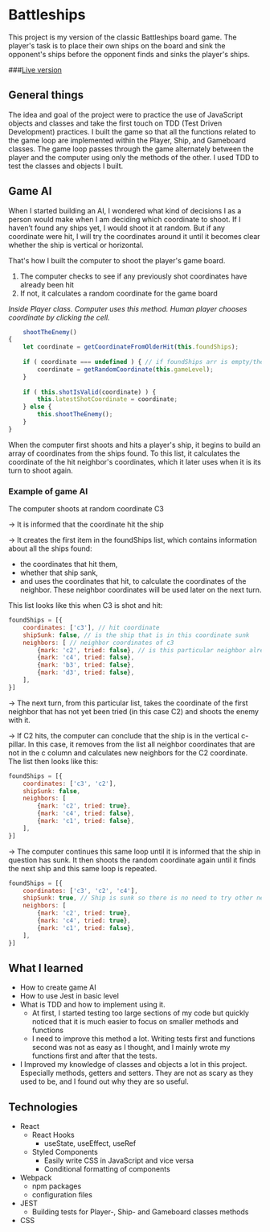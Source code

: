 # Battleships

This project is my version of the classic Battleships board game. The player's task is to place their own ships on the
board and sink the opponent's ships before the opponent finds and sinks the player's ships.

###[Live version](https://miianyy.github.io/Battleships/)

## General things

The idea and goal of the project were to practice the use of JavaScript objects and classes and take the first touch on
TDD (Test Driven Development) practices. I built the game so that all the functions related to the game loop are
implemented within the Player, Ship, and Gameboard classes. The game loop passes through the game alternately between
the player and the computer using only the methods of the other. I used TDD to test the classes and objects I built.

## Game AI

When I started building an AI, I wondered what kind of decisions I as a person would make when I am deciding which
coordinate to shoot. If I haven’t found any ships yet, I would shoot it at random. But if any coordinate were hit, I
will try the coordinates around it until it becomes clear whether the ship is vertical or horizontal.

That's how I built the computer to shoot the player's game board.

1. The computer checks to see if any previously shot coordinates have already been hit
2. If not, it calculates a random coordinate for the game board

*Inside Player class. Computer uses this method. Human player chooses coordinate by clicking the cell.*

```javascript
    shootTheEnemy()
{
    let coordinate = getCoordinateFromOlderHit(this.foundShips);
    
    if ( coordinate === undefined ) { // if foundShips arr is empty/there is not any found ships
        coordinate = getRandomCoordinate(this.gameLevel);
    }
    
    if ( this.shotIsValid(coordinate) ) {
        this.latestShotCoordinate = coordinate;
    } else {
        this.shootTheEnemy();
    }
}
```

When the computer first shoots and hits a player's ship, it begins to build an array of coordinates from the ships
found. To this list, it calculates the coordinate of the hit neighbor's coordinates, which it later uses when it is its
turn to shoot again.

### Example of game AI

The computer shoots at random coordinate C3

&#8594; It is informed that the coordinate hit the ship

&#8594; It creates the first item in the foundShips list, which contains information about all the ships found:

- the coordinates that hit them,
- whether that ship sank,
- and uses the coordinates that hit, to calculate the coordinates of the neighbor. These neighbor coordinates will be
  used later on the next turn.

This list looks like this when C3 is shot and hit:

```javascript
foundShips = [{
    coordinates: ['c3'], // hit coordinate
    shipSunk: false, // is the ship that is in this coordinate sunk
    neighbors: [ // neighbor coordinates of c3
        {mark: 'c2', tried: false}, // is this particular neighbor already tried
        {mark: 'c4', tried: false},
        {mark: 'b3', tried: false},
        {mark: 'd3', tried: false},
    ],
}]
```

&#8594; The next turn, from this particular list, takes the coordinate of the first neighbor that has not yet been tried
(in this case C2) and shoots the enemy with it.

&#8594; If C2 hits, the computer can conclude that the ship is in the vertical c-pillar. In this case, it removes from
the list all neighbor coordinates that are not in the c column and calculates new neighbors for the C2 coordinate. The
list then looks like this:

```javascript
foundShips = [{
    coordinates: ['c3', 'c2'],
    shipSunk: false,
    neighbors: [
        {mark: 'c2', tried: true},
        {mark: 'c4', tried: false},
        {mark: 'c1', tried: false},
    ],
}]
```

&#8594; The computer continues this same loop until it is informed that the ship in question has sunk. It then shoots
the random coordinate again until it finds the next ship and this same loop is repeated.

```javascript
foundShips = [{
    coordinates: ['c3', 'c2', 'c4'],
    shipSunk: true, // Ship is sunk so there is no need to try other neighbor coordinates
    neighbors: [
        {mark: 'c2', tried: true},
        {mark: 'c4', tried: true},
        {mark: 'c1', tried: false},
    ],
}]
```

## What I learned

- How to create game AI
- How to use Jest in basic level
- What is TDD and how to implement using it.
    - At first, I started testing too large sections of my code but quickly noticed that it is much easier to focus on
      smaller methods and functions
    - I need to improve this method a lot. Writing tests first and functions second was not as easy as I thought, and I
      mainly wrote my functions first and after that the tests.
- I Improved my knowledge of classes and objects a lot in this project. Especially methods, getters and setters. They
  are not as scary as they used to be, and I found out why they are so useful.

## Technologies

- React
    - React Hooks
        - useState, useEffect, useRef
    - Styled Components
        - Easily write CSS in JavaScript and vice versa
        - Conditional formatting of components
- Webpack
    - npm packages
    - configuration files
- JEST
    - Building tests for Player-, Ship- and Gameboard classes methods
- CSS












